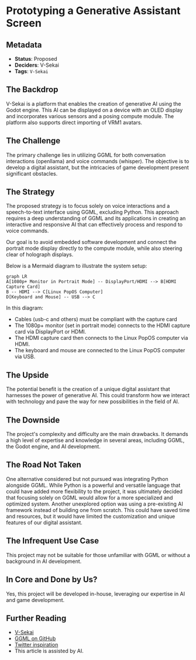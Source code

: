 # Prototyping a Generative Assistant Screen

## Metadata

- **Status**: Proposed
- **Deciders**: V-Sekai
- **Tags**: `V-Sekai`

## The Backdrop

V-Sekai is a platform that enables the creation of generative AI using the Godot engine. This AI can be displayed on a device with an OLED display and incorporates various sensors and a posing compute module. The platform also supports direct importing of VRM1 avatars.

## The Challenge

The primary challenge lies in utilizing GGML for both conversation interactions (openllama) and voice commands (whisper). The objective is to develop a digital assistant, but the intricacies of game development present significant obstacles.

## The Strategy

The proposed strategy is to focus solely on voice interactions and a speech-to-text interface using GGML, excluding Python. This approach requires a deep understanding of GGML and its applications in creating an interactive and responsive AI that can effectively process and respond to voice commands.

Our goal is to avoid embedded software development and connect the portrait mode display directly to the compute module, while also steering clear of holograph displays.

Below is a Mermaid diagram to illustrate the system setup:

```mermaid
graph LR
A[1080p+ Monitor in Portrait Mode] -- DisplayPort/HDMI --> B[HDMI Capture Card]
B -- HDMI --> C[Linux PopOS Computer]
D[Keyboard and Mouse] -- USB --> C
```

In this diagram:
- Cables (usb-c and others) must be compliant with the capture card
- The 1080p+ monitor (set in portrait mode) connects to the HDMI capture card via DisplayPort or HDMI.
- The HDMI capture card then connects to the Linux PopOS computer via HDMI.
- The keyboard and mouse are connected to the Linux PopOS computer via USB.

## The Upside

The potential benefit is the creation of a unique digital assistant that harnesses the power of generative AI. This could transform how we interact with technology and pave the way for new possibilities in the field of AI.

## The Downside

The project's complexity and difficulty are the main drawbacks. It demands a high level of expertise and knowledge in several areas, including GGML, the Godot engine, and AI development.

## The Road Not Taken

One alternative considered but not pursued was integrating Python alongside GGML. While Python is a powerful and versatile language that could have added more flexibility to the project, it was ultimately decided that focusing solely on GGML would allow for a more specialized and optimized system. Another unexplored option was using a pre-existing AI framework instead of building one from scratch. This could have saved time and resources, but it would have limited the customization and unique features of our digital assistant.

## The Infrequent Use Case

This project may not be suitable for those unfamiliar with GGML or without a background in AI development.

## In Core and Done by Us?

Yes, this project will be developed in-house, leveraging our expertise in AI and game development.

## Further Reading

- [V-Sekai](https://v-sekai.org/)
- [GGML on GitHub](https://github.com/ggerganov/ggml)
- [Twitter inspiration](https://twitter.com/jav6868/status/1698260873352212662?s=20)
- This article is assisted by AI.
